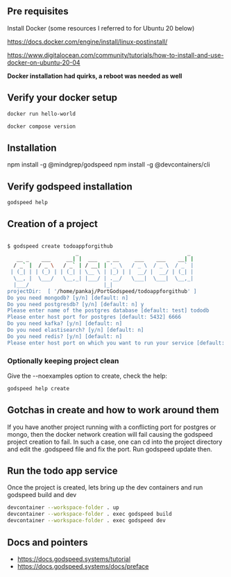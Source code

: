 ## Pre requisites
Install Docker (some resources I referred to for Ubuntu 20 below)

https://docs.docker.com/engine/install/linux-postinstall/

https://www.digitalocean.com/community/tutorials/how-to-install-and-use-docker-on-ubuntu-20-04

__Docker installation had quirks, a reboot was needed as well__


## Verify your docker setup
```bash
docker run hello-world

docker compose version
```

## Installation

npm install -g @mindgrep/godspeed
npm install -g @devcontainers/cli


## Verify godspeed installation
```bash
godspeed help
```

## Creation of a project 
```bash

$ godspeed create todoappforgithub
                      _                                   _ 
   __ _    ___     __| |  ___   _ __     ___    ___    __| |
  / _` |  / _ \   / _` | / __| | '_ \   / _ \  / _ \  / _` |
 | (_| | | (_) | | (_| | \__ \ | |_) | |  __/ |  __/ | (_| |
  \__, |  \___/   \__,_| |___/ | .__/   \___|  \___|  \__,_|
  |___/                        |_|                           
projectDir:  [ '/home/pankaj/PortGodspeed/todoappforgithub' ]
Do you need mongodb? [y/n] [default: n] 
Do you need postgresdb? [y/n] [default: n] y
Please enter name of the postgres database [default: test] tododb
Please enter host port for postgres [default: 5432] 6666
Do you need kafka? [y/n] [default: n] 
Do you need elastisearch? [y/n] [default: n] 
Do you need redis? [y/n] [default: n] 
Please enter host port on which you want to run your service [default: 3000] 6000

```

### Optionally keeping project clean

Give the --noexamples option to create, check the help:

```bash
godspeed help create

```

## Gotchas in create and how to work around them

If you have another project running with a conflicting port for postgres or mongo, then the docker network creation will fail causing the godspeed project creation to fail. In such a case, one can cd into the project directory and edit the .godspeed file and fix the port. Run godspeed update then.


## Run the todo app service

Once the project is created, lets bring up the dev containers and run godspeed build and dev

```bash
devcontainer --workspace-folder . up
devcontainer --workspace-folder . exec godspeed build
devcontainer --workspace-folder . exec godspeed dev
```

## Docs and pointers
- https://docs.godspeed.systems/tutorial
- https://docs.godspeed.systems/docs/preface

